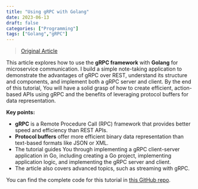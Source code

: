```yaml
---
title: "Using gRPC with Golang"
date: 2023-06-13
draft: false
categories: ["Programming"]
tags: ["Golang","gRPC"]
---
```


> [Original Article](https://speedscale.com/2022/05/03/using-grpc-with-golang/)

This article explores how to use the **gRPC framework** with **Golang** for microservice communication. I build a simple note-taking application to demonstrate the advantages of gRPC over REST, understand its structure and components, and implement both a gRPC server and client. By the end of this tutorial, You will have a solid grasp of how to create efficient, action-based APIs using gRPC and the benefits of leveraging protocol buffers for data representation.

**Key points:**

*   **gRPC** is a Remote Procedure Call (RPC) framework that provides better speed and efficiency than REST APIs.
* **Protocol buffers** offer more efficient binary data representation than text-based formats like JSON or XML.
* The tutorial guides You through implementing a gRPC client-server application in Go, including creating a Go project, implementing application logic, and implementing the gRPC server and client.
* The article also covers advanced topics, such as streaming with gRPC.

You can find the complete code for this tutorial in [this GitHub repo](https://github.com/xNok/go-grpc-demo).
